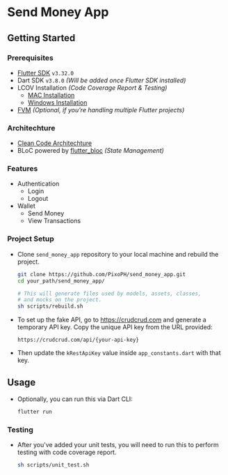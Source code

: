 # Send Money App

## Getting Started

### Prerequisites

- [Flutter SDK](https://docs.flutter.dev/get-started/install) `v3.32.0`
- Dart SDK `v3.8.0` _(Will be added once Flutter SDK installed)_
- LCOV Installation _(Code Coverage Report & Testing)_
  - [MAC Installation](https://formulae.brew.sh/formula/lcov)
  - [Windows Installation](http://fredgrott.medium.com/lcov-on-windows-7c58dda07080)
- [FVM](https://fvm.app/) _(Optional, if you're handling multiple Flutter projects)_

### Architechture

- [Clean Code Architechture](https://medium.com/ruangguru/an-introduction-to-flutter-clean-architecture-ae00154001b0)
- BLoC powered by [flutter_bloc](https://pub.dev/packages/flutter_bloc) _(State Management)_

### Features

- Authentication 
  - Login
  - Logout
- Wallet
    - Send Money
    - View Transactions

### Project Setup

- Clone `send_money_app` repository to your local machine and rebuild the project.

  ```bash
  git clone https://github.com/PixoPH/send_money_app.git
  cd your_path/send_money_app/

  # This will generate files used by models, assets, classes,
  # and mocks on the project.
  sh scripts/rebuild.sh
  ```

- To set up the fake API, go to https://crudcrud.com and generate a temporary API key. Copy the unique API key from the URL provided:

    ```
    https://crudcrud.com/api/{your-api-key}
    ```

- Then update the `kRestApiKey` value inside `app_constants.dart` with that key.

## Usage
  
- Optionally, you can run this via Dart CLI:

  ```bash
  flutter run
  ```

### Testing

- After you've added your unit tests, you will need to run this to perform testing with code coverage report.

  ```bash
  sh scripts/unit_test.sh
  ```
